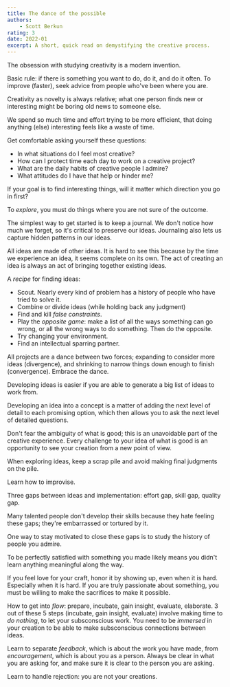 ```yaml
---
title: The dance of the possible
authors:
    - Scott Berkun
rating: 3
date: 2022-01
excerpt: A short, quick read on demystifying the creative process.
---
```



The obsession with studying creativity is a modern invention.

Basic rule: if there is something you want to do, do it, and do it often. To improve (faster), seek advice from people who've been where you are.

Creativity as novelty is always relative; what one person finds new or interesting might be boring old news to someone else.

We spend so much time and effort trying to be more efficient, that doing anything (else) interesting feels like a waste of time.

Get comfortable asking yourself these questions:

- In what situations do I feel most creative?
- How can I protect time each day to work on a creative project?
- What are the daily habits of creative people I admire?
- What attitudes do I have that help or hinder me?


If your goal is to find interesting things, will it matter which direction you go in first?

To _explore_, you must do things where you are not sure of the outcome.

The simplest way to get started is to keep a journal. We don't notice how much we forget, so it's critical to preserve our ideas. Journaling also lets us capture hidden patterns in our ideas.

All ideas are made of other ideas. It is hard to see this because by the time we experience an idea, it seems complete on its own. The act of creating an idea is always an act of bringing together existing ideas.

 A _recipe_ for finding ideas:
 
 - Scout. Nearly every kind of problem has a history of people who have tried to solve it.
 - Combine or divide ideas (while holding back any judgment)
 - Find and kill _false constraints_.
 - Play the _opposite game_: make a list of all the ways something can go wrong, or all the wrong ways to do something. Then do the opposite.
 - Try changing your environment.
 - Find an intellectual sparring partner.

All projects are a dance between two forces; expanding to consider more ideas (divergence), and shrinking to narrow things down enough to finish (convergence). Embrace the dance.

Developing ideas is easier if you are able to generate a big list of ideas to work from. 

Developing an idea into a concept is a matter of adding the next level of detail to each promising option, which then allows you to ask the next level of detailed questions.

Don't fear the ambiguity of what is good; this is an unavoidable part of the creative experience. Every challenge to your idea of what is good is an opportunity to see your creation from a new point of view.

When exploring ideas, keep a scrap pile and avoid making final judgments on the pile. 

Learn how to improvise.

Three gaps between ideas and implementation: effort gap, skill gap, quality gap.

Many talented people don't develop their skills because they hate feeling these gaps; they're embarrassed or tortured by it.

One way to stay motivated to close these gaps is to study the history of people you admire.

To be perfectly satisfied with something you made likely means you didn't learn anything meaningful along the way. 

If you feel love for your craft, honor it by showing up, even when it is hard. Especially when it is hard. If you are truly passionate about something, you must be willing to make the sacrifices to make it possible.

How to get into _flow_: prepare, incubate, gain insight, evaluate, elaborate.  3 out of these 5 steps (incubate, gain insight, evaluate) involve making time to _do nothing_, to let your subsconscious work. You need to be _immersed_ in your creation to be able to make subsconscious connections between ideas.

Learn to separate _feedback_, which is about the work you have made, from _encouragement_, which is about you as a person. Always be clear in what you are asking for, and make sure it is clear to the person you are asking.

Learn to handle rejection: you are not your creations.





